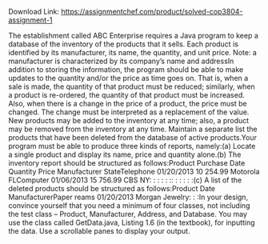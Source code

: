 Download Link: https://assignmentchef.com/product/solved-cop3804-assignment-1
<br>
<p class="ui header product-top-header" title="COP3804 Assignment 1 Solution">The establishment called ABC Enterprise requires a Java program to keep a database of the inventory of the products that it sells. Each product is identified by its manufacturer, its name, the quantity, and unit price. Note: a manufacturer is characterized by its company’s name and addressIn addition to storing the information, the program should be able to make updates to the quantity and/or the price as time goes on. That is, when a sale is made, the quantity of that product must be reduced; similarly, when a product is re-ordered, the quantity of that product must be increased. Also, when there is a change in the price of a product, the price must be changed. The change must be interpreted as a replacement of the value. New products may be added to the inventory at any time; also, a product may be removed from the inventory at any time. Maintain a separate list the products that have been deleted from the database of active products.Your program must be able to produce three kinds of reports, namely:(a) Locate a single product and display its name, price and quantity alone.(b) The inventory report should be structured as follows:Product Purchase Date Quantity Price Manufacturer StateTelephone 01/20/2013 10 254.99 Motorola FLComputer 01/06/2013 15 756.99 CBS NY: : : : : :: : : : : :(c) A list of the deleted products should be structured as follows:Product Date ManufacturerPaper reams 01/20/2013 Morgan Jewelry: : :In your design, convince yourself that you need a minimum of four classes, not including the test class – Product, Manufacturer, Address, and Database. You may use the class called GetData.java, Listing 1.6 (in the textbook), for inputting the data. Use a scrollable panes to display your output.